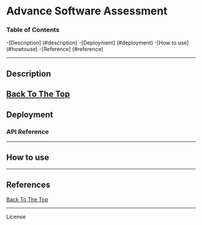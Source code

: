 # Advance Software Assessment

### Table of Contents
-[Description] (#description)
-[Deployment] (#deployment)
-[How to use] (#howtouse)
-[Reference] (#reference)


---

## Description


[Back To The Top](#remoteControl)
---

## Deployment


### API Reference


---
## How to use



---

## References


[Back To The Top](#remoteControl)


---

License

